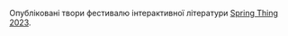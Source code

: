 Опубліковані твори фестивалю інтерактивної літератури [Spring Thing 2023](https://www.springthing.net/2023/play.html).